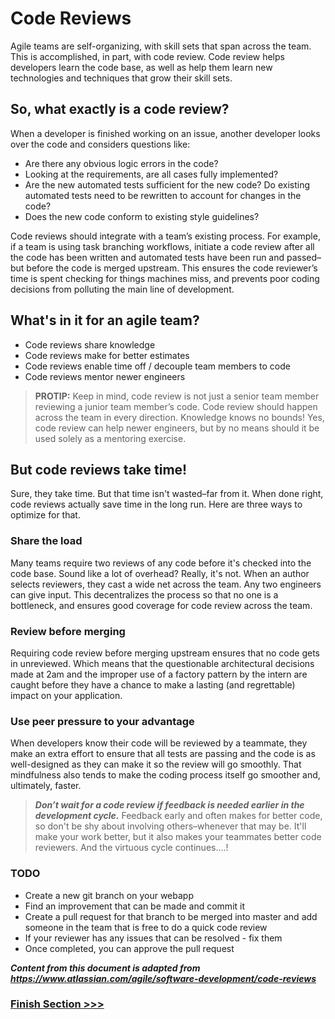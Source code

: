 # Code Reviews
Agile teams are self-organizing, with skill sets that span across the team.
This is accomplished, in part, with code review.
Code review helps developers learn the code base, as well as help them learn new technologies and techniques that grow their skill sets.

## So, what exactly is a code review?
When a developer is finished working on an issue, another developer looks over the code and considers questions like:

* Are there any obvious logic errors in the code?
* Looking at the requirements, are all cases fully implemented?
* Are the new automated tests sufficient for the new code? Do existing automated tests need to be rewritten to account for changes in the code?
* Does the new code conform to existing style guidelines?

Code reviews should integrate with a team’s existing process. For example, if a team is using task branching workflows, initiate a code review after all the code has been written and automated tests have been run and passed–but before the code is merged upstream. This ensures the code reviewer’s time is spent checking for things machines miss, and prevents poor coding decisions from polluting the main line of development. 

## What's in it for an agile team?
* Code reviews share knowledge
* Code reviews make for better estimates
* Code reviews enable time off / decouple team members to code
* Code reviews mentor newer engineers

>**PROTIP:**
>Keep in mind, code review is not just a senior team member reviewing a junior team member’s code. Code review should happen across the team in every direction. Knowledge knows no bounds! Yes, code review can help newer engineers, but by no means should it be used solely as a mentoring exercise. 

## But code reviews take time!
Sure, they take time. But that time isn't wasted–far from it.
When done right, code reviews actually save time in the long run.
Here are three ways to optimize for that. 

### Share the load
Many teams require two reviews of any code before it's checked into the code base. 
Sound like a lot of overhead? 
Really, it's not. 
When an author selects reviewers, they cast a wide net across the team. 
Any two engineers can give input. 
This decentralizes the process so that no one is a bottleneck, and ensures good coverage for code review across the team.

### Review before merging
Requiring code review before merging upstream ensures that no code gets in unreviewed. 
Which means that the questionable architectural decisions made at 2am and the improper use of a factory pattern by the intern are caught before they have a chance to make a lasting (and regrettable) impact on your application.

### Use peer pressure to your advantage
When developers know their code will be reviewed by a teammate, they make an extra effort to ensure that all tests are passing and the code is as well-designed as they can make it so the review will go smoothly. That mindfulness also tends to make the coding process itself go smoother and, ultimately, faster.

>**_Don’t wait for a code review if feedback is needed earlier in the development cycle._** 
>Feedback early and often makes for better code, so don't be shy about involving others–whenever that may be. 
>It'll make your work better, but it also makes your teammates better code reviewers. And the virtuous cycle continues....!

### TODO
* Create a new git branch on your webapp
* Find an improvement that can be made and commit it
* Create a pull request for that branch to be merged into master and add someone in the team that is free to do a quick code review
* If your reviewer has any issues that can be resolved - fix them
* Once completed, you can approve the pull request

***Content from this document is adapted from https://www.atlassian.com/agile/software-development/code-reviews***

### [Finish Section >>>](../)